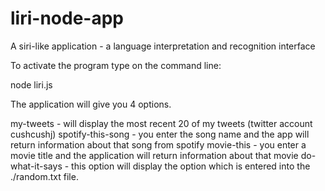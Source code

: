 # liri-node-app
A siri-like application - a language interpretation and recognition interface

To activate the program type on the command line:

node liri.js

The application will give you 4 options.  

my-tweets - will display the most recent 20 of my tweets (twitter account cushcushj)
spotify-this-song - you enter the song name and the app will return information about that song from spotify
movie-this - you enter a movie title and the application will return information about that movie
do-what-it-says - this option will display the option which is entered into the ./random.txt file.
